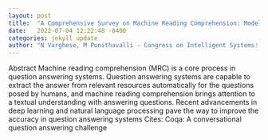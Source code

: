 ```yaml
---
layout: post
title:  "A Comprehensive Survey on Machine Reading Comprehension: Models, Benchmarked Datasets, Evaluation Metrics, and Trends"
date:   2022-07-04 12:22:48 -0400
categories: jekyll update
author: "N Varghese, M Punithavalli - Congress on Intelligent Systems: Proceedings of CIS , 2022"
---
```

Abstract Machine reading comprehension (MRC) is a core process in question answering systems. Question answering systems are capable to extract the answer from relevant resources automatically for the questions posed by humans, and machine reading comprehension brings attention to a textual understanding with answering questions. Recent advancements in deep learning and natural language processing pave the way to improve the accuracy in question answering systems 
Cites: Coqa: A conversational question answering challenge